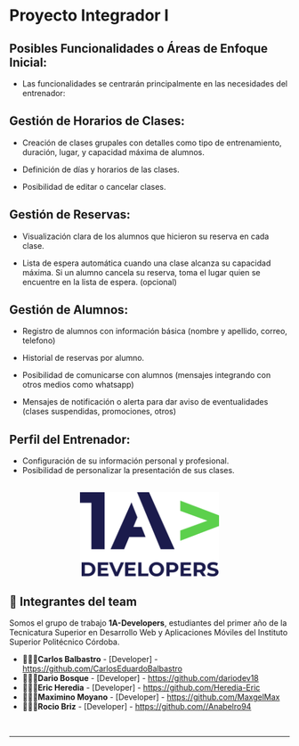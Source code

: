 # Proyecto Integrador I

## **Posibles Funcionalidades o Áreas de Enfoque Inicial:**

- Las funcionalidades se centrarán principalmente en las necesidades del entrenador:

## **Gestión de Horarios de Clases:**

- Creación de clases grupales con detalles como tipo de entrenamiento, duración, lugar, y capacidad máxima de alumnos.

- Definición de días y horarios de las clases.

- Posibilidad de editar o cancelar clases.

## **Gestión de Reservas:**

- Visualización clara de los alumnos que hicieron su reserva en cada clase.

- Lista de espera automática cuando una clase alcanza su capacidad máxima. Si un alumno cancela su reserva, toma el lugar quien se encuentre en la lista de espera. (opcional)

## **Gestión de Alumnos:**

- Registro de alumnos con información básica (nombre y apellido, correo, telefono)

- Historial de reservas por alumno.

- Posibilidad de comunicarse con alumnos (mensajes integrando con otros medios como whatsapp)

- Mensajes de notificación o alerta para dar aviso de eventualidades (clases suspendidas, promociones, otros)

## **Perfil del Entrenador:**

- Configuración de su información personal y profesional.
- Posibilidad de personalizar la presentación de sus clases.


<br/>
<div align="center">
  <img src="img/logo-1A-Dev/logo-color-1A-Dev.png" alt="Logo 1A-Developers" width="250"/>
</div>


## 👥 Integrantes del team

Somos el grupo de trabajo **1A-Developers**, estudiantes del primer año de la Tecnicatura Superior en Desarrollo Web y Aplicaciones Móviles del Instituto Superior Politécnico Córdoba.

* 👨🏽‍💻**Carlos Balbastro** - [Developer] - https://github.com/CarlosEduardoBalbastro
* 👨🏽‍💻**Dario Bosque** - [Developer] - https://github.com/dariodev18
* 👨🏽‍💻**Eric Heredia** - [Developer] - https://github.com/Heredia-Eric
* 👨🏽‍💻**Maximino Moyano** - [Developer] - https://github.com/MaxgelMax
* 👩🏽‍💻**Rocio Briz** - [Developer] - https://github.com//Anabelro94

<br/>

---





